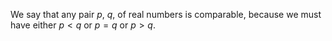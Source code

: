 We say that any pair $p$, $q$, of real numbers is comparable, because we
must have either $p < q$ or $p = q$ or $p > q$.
